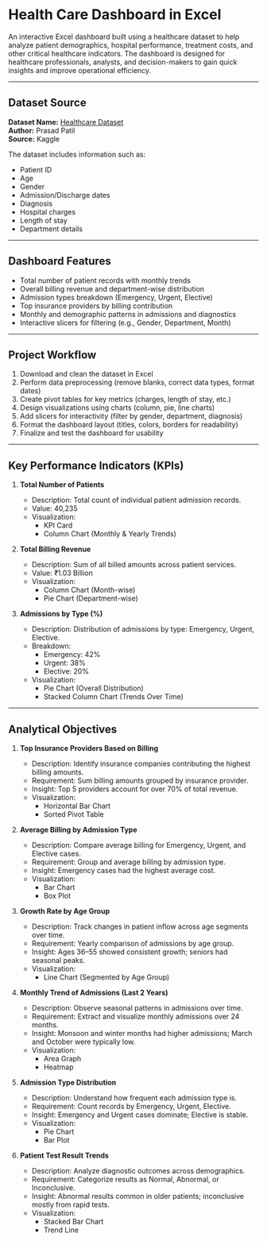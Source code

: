 # Health Care Dashboard in Excel

An interactive Excel dashboard built using a healthcare dataset to help analyze patient demographics, hospital performance, treatment costs, and other critical healthcare indicators. The dashboard is designed for healthcare professionals, analysts, and decision-makers to gain quick insights and improve operational efficiency.

---

## Dataset Source

**Dataset Name:** [Healthcare Dataset](https://www.kaggle.com/datasets/prasad22/healthcare-dataset)  
**Author:** Prasad Patil  
**Source:** Kaggle

The dataset includes information such as:
- Patient ID
- Age
- Gender
- Admission/Discharge dates
- Diagnosis
- Hospital charges
- Length of stay
- Department details

---

## Dashboard Features

- Total number of patient records with monthly trends
- Overall billing revenue and department-wise distribution
- Admission types breakdown (Emergency, Urgent, Elective)
- Top insurance providers by billing contribution
- Monthly and demographic patterns in admissions and diagnostics
- Interactive slicers for filtering (e.g., Gender, Department, Month)

---

## Project Workflow

1. Download and clean the dataset in Excel
2. Perform data preprocessing (remove blanks, correct data types, format dates)
3. Create pivot tables for key metrics (charges, length of stay, etc.)
4. Design visualizations using charts (column, pie, line charts)
5. Add slicers for interactivity (filter by gender, department, diagnosis)
6. Format the dashboard layout (titles, colors, borders for readability)
7. Finalize and test the dashboard for usability


---


## Key Performance Indicators (KPIs)

1. **Total Number of Patients**
   - Description: Total count of individual patient admission records.
   - Value: 40,235
   - Visualization:
     - KPI Card
     - Column Chart (Monthly & Yearly Trends)

2. **Total Billing Revenue**
   - Description: Sum of all billed amounts across patient services.
   - Value: ₹1.03 Billion
   - Visualization:
     - Column Chart (Month-wise)
     - Pie Chart (Department-wise)

3. **Admissions by Type (%)**
   - Description: Distribution of admissions by type: Emergency, Urgent, Elective.
   - Breakdown:
     - Emergency: 42%
     - Urgent: 38%
     - Elective: 20%
   - Visualization:
     - Pie Chart (Overall Distribution)
     - Stacked Column Chart (Trends Over Time)


---


## Analytical Objectives

1. **Top Insurance Providers Based on Billing**
   - Description: Identify insurance companies contributing the highest billing amounts.
   - Requirement: Sum billing amounts grouped by insurance provider.
   - Insight: Top 5 providers account for over 70% of total revenue.
   - Visualization:
     - Horizontal Bar Chart
     - Sorted Pivot Table

2. **Average Billing by Admission Type**
   - Description: Compare average billing for Emergency, Urgent, and Elective cases.
   - Requirement: Group and average billing by admission type.
   - Insight: Emergency cases had the highest average cost.
   - Visualization:
     - Bar Chart
     - Box Plot

3. **Growth Rate by Age Group**
   - Description: Track changes in patient inflow across age segments over time.
   - Requirement: Yearly comparison of admissions by age group.
   - Insight: Ages 36–55 showed consistent growth; seniors had seasonal peaks.
   - Visualization:
     - Line Chart (Segmented by Age Group)

4. **Monthly Trend of Admissions (Last 2 Years)**
   - Description: Observe seasonal patterns in admissions over time.
   - Requirement: Extract and visualize monthly admissions over 24 months.
   - Insight: Monsoon and winter months had higher admissions; March and October were typically low.
   - Visualization:
     - Area Graph
     - Heatmap

5. **Admission Type Distribution**
   - Description: Understand how frequent each admission type is.
   - Requirement: Count records by Emergency, Urgent, Elective.
   - Insight: Emergency and Urgent cases dominate; Elective is stable.
   - Visualization:
     - Pie Chart
     - Bar Plot

6. **Patient Test Result Trends**
   - Description: Analyze diagnostic outcomes across demographics.
   - Requirement: Categorize results as Normal, Abnormal, or Inconclusive.
   - Insight: Abnormal results common in older patients; inconclusive mostly from rapid tests.
   - Visualization:
     - Stacked Bar Chart
     - Trend Line

